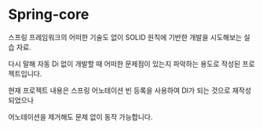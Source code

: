 # Spring-core
스프링 프레임워크의 어떠한 기술도 없이 SOLID 원칙에 기반한 개발을 시도해보는 실습 자료.

다시 말해 자동 Di 없이 개발할 때 어떠한 문제점이 있는지 파악하는 용도로 작성된 프로젝트입니다.

현재 프로젝트 내용은 스프링 어노테이션 빈 등록을 사용하여 DI가 되는 것으로 재작성되었으나

어노테이션을 제거해도 문제 없이 동작 가능합니다.
